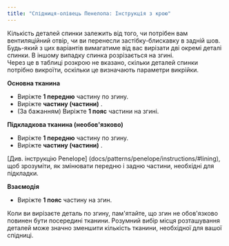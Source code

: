 ```yaml
---
title: "Спідниця-олівець Пенелопа: Інструкція з крою"
---
```


<Note>

Кількість деталей спинки залежить від того, чи потрібен вам вентиляційний отвір, чи ви перенесли застібку-блискавку в задній шов.  
Будь-який з цих варіантів вимагатиме від вас вирізати дві окремі деталі спинки. В іншому випадку спинка розрізається на згині.  
Через це в таблиці розкрою не вказано, скільки деталей спинки потрібно викроїти, оскільки це визначають параметри викрійки.

</Note>

**Основна тканина**

- Виріжте **1 передню** частину по згину.
- Виріжте **частину (частини)** .
- (За бажанням) Виріжте **1 пояс** частини на згині.

**Підкладкова тканина (необов'язково)**

- Виріжте **1 передню** частину по згину.
- Виріжте **частину (частини)** .

<Note>

[Див. інструкцію Penelope] (docs/patterns/penelope/instructions/#lining), щоб зрозуміти, як змінювати передню і задню частини, необхідні для підкладки.

</Note>

**Взаємодія**

- Виріжте **1 пояс** частину на згин.

<Tip>

Коли ви вирізаєте деталь по згину, пам'ятайте, що згин не обов'язково повинен бути посередині тканини.
Розумний вибір місця розташування деталей може значно зменшити кількість тканини, необхідної для вашої спідниці.

</Tip>
